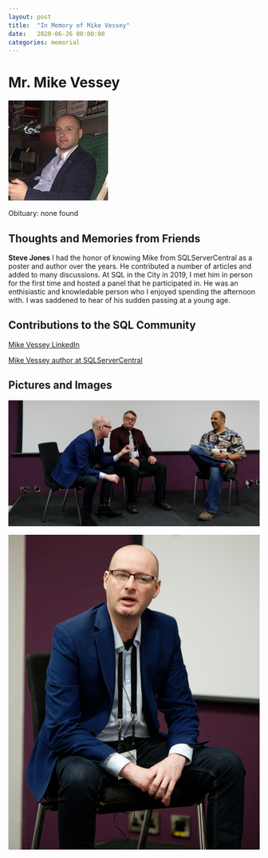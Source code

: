 ```yaml
---
layout: post
title:  "In Memory of Mike Vessey"
date:   2020-06-26 00:00:00
categories: memorial
---
```

# Mr. Mike Vessey

<img src="/assets/images/mikevessey.jpg">

Obituary: none found

## Thoughts and Memories from Friends


**Steve Jones**
I had the honor of knowing Mike from SQLServerCentral as a poster and author over the years. He contributed a number of articles and added to many discussions. At SQL in the City in 2019, I met him in person for the first time and hosted a panel that he participated in. He was an enthisiastic and knowledable person who I enjoyed spending the afternoon with. I was saddened to hear of his sudden passing at a young age.

## Contributions to the SQL Community

[Mike Vessey LinkedIn](https://www.linkedin.com/in/mike-vessey-23889a14/?originalSubdomain=uk)

[Mike Vessey author at SQLServerCentral](https://www.sqlservercentral.com/author/mvdba)

## Pictures and Images

![Mike at SQL in the City 2019](/assets/images/mikevessey2.png)

![Mike at SQL in the City 2019](/assets/images/mikevessey3.png)
